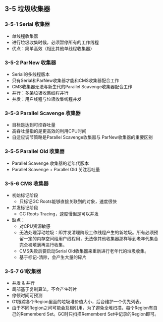 ## 3-5 垃圾收集器

### 3-5-1 Serial 收集器

- 单线程收集器
- 进行垃圾收集时候，必须暂停所有的工作线程
- 优点：简单高效（相比其他单线程收集器）

### 3-5-2 ParNew 收集器

- Serial的多线程版本
- 只有Serial和ParNew收集器才能和CMS收集器配合工作
- CMS收集器无法与新生代的Parallel Scavenge收集器配合工作
- 并行：多条垃圾收集线程并行
- 并发：用户线程与垃圾收集线程并发

### 3-5-3 Parallel Scavenge 收集器

- 目标是达到可控吞吐量
- 高吞吐量指的是更高效的利用CPU时间
- 自适应调节策略是Parallel Scavenge收集器与 ParNew收集器的重要区别

### 3-5-5 Parallel Old 收集器

- Parallel Scavenge 收集器的老年代版本
- Parallel Scavenge + Parallel Old 关注吞吐量

### 3-5-6 CMS 收集器

- 初始标记阶段
  - 只标记GC Roots能够直接关联到的对象，速度很快
- 并发标记阶段
  - GC Roots Tracing，速度慢但是可以并发
- 缺点：
  - 对CPU资源敏感
  - 无法处理浮动垃圾：即并发清理阶段工作线程产生的新垃圾。所有必须预留一定的内存空间给用户线程用，无法像其他收集器那样等到老年代集合完全被填满再进行收集。
  - CMS失败后要启动Serial Old收集器来重新进行老年代的垃圾收集。
  - 基于标记-清除，会产生大量的碎片

### 3-5-7 G1收集器

- 并发 & 并行
- 局部基于复制算法，不会产生碎片
- 停顿时间可预测
- G1跟踪各个Region里面的垃圾堆价值大小，后台维护一个优先列表。
- 由于不同Region之间可能会互相引用，为了避免全堆扫描，每个Region有自己的Rememberd Set。GC时只扫描Rememberd Set中记录的Region即可。